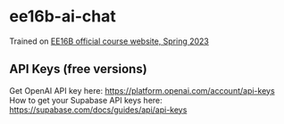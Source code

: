 # ee16b-ai-chat

Trained on [EE16B official course website, Spring 2023](https://eecs16b.org/)

## API Keys (free versions)
Get OpenAI API key here: https://platform.openai.com/account/api-keys
How to get your Supabase API keys here: https://supabase.com/docs/guides/api/api-keys
